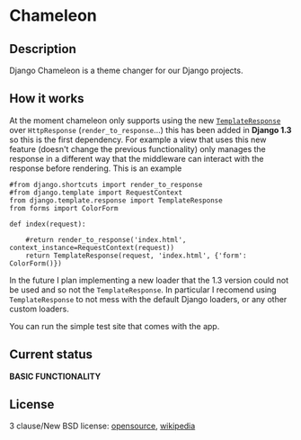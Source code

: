 Chameleon
=========

Description
-----------

Django Chameleon is a theme changer  for our Django projects. 

How it works
------------

At the moment chameleon only supports using the new [`TemplateResponse`](https://docs.djangoproject.com/en/1.3/ref/template-response/) over `HttpResponse` (`render_to_response`...) 
this has been added in **Django 1.3** so this is the first dependency. For example a view that uses this new feature 
(doesn't change the previous functionality) only manages the response in a different way that the middleware can interact
with the response before rendering. This is an example

    #from django.shortcuts import render_to_response
    #from django.template import RequestContext
    from django.template.response import TemplateResponse
    from forms import ColorForm

    def index(request):

        #return render_to_response('index.html', context_instance=RequestContext(request))
        return TemplateResponse(request, 'index.html', {'form': ColorForm()})


In the future I plan implementing a new loader that the 1.3 version could not be used and so not the `TemplateResponse`. In particular I recomend using 
`TemplateResponse` to not mess with the default Django loaders, or any other custom loaders.

You can run the simple test site that comes with the app. 

Current status
--------------

**BASIC FUNCTIONALITY**

License
-------

3 clause/New BSD license: [opensource](http://www.opensource.org/licenses/BSD-3-Clause), [wikipedia](http://en.wikipedia.org/wiki/BSD_licenses)
